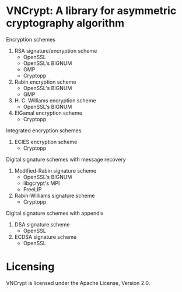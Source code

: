 VNCrypt: A library for asymmetric cryptography algorithm
=======

Encryption schemes
  1. RSA signature/encryption scheme
     * OpenSSL
     * OpenSSL's BIGNUM
     * GMP
     * Cryptopp
  2. Rabin encryption scheme
     * OpenSSL's BIGNUM
     * GMP
  3. H. C. Williams encryption scheme
     * OpenSSL's BIGNUM
  4. ElGamal encryption scheme
     * Cryptopp

Integrated encryption schemes
  1. ECIES encryption scheme
     * Cryptopp

Digital signature schemes with message recovery
  1. Modified-Rabin signature scheme
     * OpenSSL's BIGNUM
     * libgcrypt's MPI
     * FreeLIP
  2. Rabin-Williams signature scheme
     * Cryptopp

Digital signature schemes with appendix
  1. DSA signature scheme
     * OpenSSL
  2. ECDSA signature scheme
     * OpenSSL

Licensing
=========
VNCrypt is licensed under the Apache License, Version 2.0.

